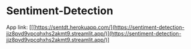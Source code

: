 # Sentiment-Detection

App link:
[[[https://sentdt.herokuapp.com/](https://sentiment-detection-jjz8pvd9vpcqhxhs2akmt9.streamlit.app/)](https://sentiment-detection-jjz8pvd9vpcqhxhs2akmt9.streamlit.app/)]
